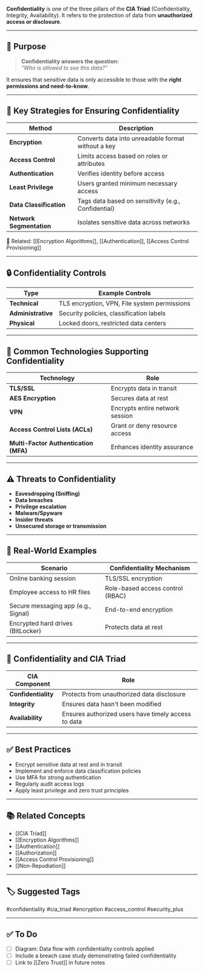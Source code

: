 **Confidentiality** is one of the three pillars of the **CIA Triad** (Confidentiality, Integrity, Availability). It refers to the protection of data from **unauthorized access or disclosure**.

---

## 🎯 Purpose

> **Confidentiality answers the question:**  
> _"Who is allowed to see this data?"_

It ensures that sensitive data is only accessible to those with the **right permissions and need-to-know**.

---

## 🔐 Key Strategies for Ensuring Confidentiality

| Method                      | Description                                           |
|-----------------------------|-------------------------------------------------------|
| **Encryption**              | Converts data into unreadable format without a key   |
| **Access Control**          | Limits access based on roles or attributes           |
| **Authentication**          | Verifies identity before access                      |
| **Least Privilege**         | Users granted minimum necessary access               |
| **Data Classification**     | Tags data based on sensitivity (e.g., Confidential)  |
| **Network Segmentation**    | Isolates sensitive data across networks              |

📎 Related: [[Encryption Algorithms]], [[Authentication]], [[Access Control Provisioning]]

---

## 🔒 Confidentiality Controls

| Type        | Example Controls                                |
|-------------|-------------------------------------------------|
| **Technical** | TLS encryption, VPN, File system permissions   |
| **Administrative** | Security policies, classification labels |
| **Physical** | Locked doors, restricted data centers          |

---

## 🧱 Common Technologies Supporting Confidentiality

| Technology        | Role                                          |
|-------------------|-----------------------------------------------|
| **TLS/SSL**       | Encrypts data in transit                      |
| **AES Encryption**| Secures data at rest                          |
| **VPN**           | Encrypts entire network session               |
| **Access Control Lists (ACLs)** | Grant or deny resource access   |
| **Multi-Factor Authentication (MFA)** | Enhances identity assurance |

---

## ⚠️ Threats to Confidentiality

- **Eavesdropping (Sniffing)**
- **Data breaches**
- **Privilege escalation**
- **Malware/Spyware**
- **Insider threats**
- **Unsecured storage or transmission**

---

## 🧰 Real-World Examples

| Scenario                             | Confidentiality Mechanism                        |
|--------------------------------------|--------------------------------------------------|
| Online banking session               | TLS/SSL encryption                              |
| Employee access to HR files          | Role-based access control (RBAC)                |
| Secure messaging app (e.g., Signal)  | End-to-end encryption                           |
| Encrypted hard drives (BitLocker)    | Protects data at rest                           |

---

## 🧮 Confidentiality and CIA Triad

| CIA Component     | Role                                                  |
|-------------------|--------------------------------------------------------|
| **Confidentiality** | Protects from unauthorized data disclosure            |
| **Integrity**       | Ensures data hasn't been modified                     |
| **Availability**    | Ensures authorized users have timely access to data   |

---

## ✅ Best Practices

- Encrypt sensitive data at rest and in transit
- Implement and enforce data classification policies
- Use MFA for strong authentication
- Regularly audit access logs
- Apply least privilege and zero trust principles

---

## 📚 Related Concepts

- [[CIA Triad]]
- [[Encryption Algorithms]]
- [[Authentication]]
- [[Authorization]]
- [[Access Control Provisioning]]
- [[Non-Repudiation]]

---

## 🏷 Suggested Tags

#confidentiality #cia_triad #encryption #access_control #security_plus

---

## ✅ To Do

- [ ] Diagram: Data flow with confidentiality controls applied
- [ ] Include a breach case study demonstrating failed confidentiality
- [ ] Link to [[Zero Trust]] in future notes
